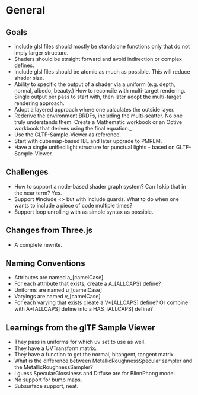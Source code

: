 # General

## Goals

- Include glsl files should mostly be standalone functions only that do not imply larger structure.
- Shaders should be straight forward and avoid indirection or complex defines.
- Include glsl files should be atomic as much as possible. This will reduce shader size.
- Ability to specific the output of a shader via a uniform (e.g. depth, normal, albedo, beauty.) How to reconcile with multi-target rendering. Single output per pass to start with, then later adopt the multi-target rendering approach.
- Adopt a layered approach where one calculates the outside layer.
- Rederive the environment BRDFs, including the multi-scatter. No one truly understands them. Create a Mathematic workbook or an Octive workbook that derives using the final equation.\_
- Use the GLTF-Sample-Viewer as reference.
- Start with cubemap-based IBL and later upgrade to PMREM.
- Have a single unified light structure for punctual lights - based on GLTF-Sample-Viewer.

## Challenges

- How to support a node-based shader graph system? Can I skip that in the near term? Yes.
- Support #include <> but with include guards. What to do when one wants to include a piece of code multiple times?
- Support loop unrolling with as simple syntax as possible.

## Changes from Three.js

- A complete rewrite.

## Naming Conventions

- Attributes are named a\_[camelCase]
- For each attribute that exists, create a A\_[ALLCAPS] define?
- Uniforms are named u\_[camelCase]
- Varyings are named v\_[camelCase]
- For each varying that exists create a V*[ALLCAPS] define? Or combine with A*[ALLCAPS] define into a HAS\_[ALLCAPS] define?

## Learnings from the glTF Sample Viewer

- They pass in uniforms for which uv set to use as well.
- They have a UVTransform matrix.
- They have a function to get the normal, bitangent, tangent matrix.
- What is the difference between MetallicRoughnessSpecular sampler and the MetallicRoughnessSampler?
- I guess SpecularGlossiness and Diffuse are for BlinnPhong model.
- No support for bump maps.
- Subsurface support, neat.
